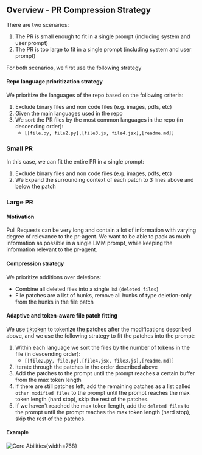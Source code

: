 
## Overview - PR Compression Strategy
There are two scenarios:

1. The PR is small enough to fit in a single prompt (including system and user prompt)
2. The PR is too large to fit in a single prompt (including system and user prompt)

For both scenarios, we first use the following strategy

#### Repo language prioritization strategy
We prioritize the languages of the repo based on the following criteria:

1. Exclude binary files and non code files (e.g. images, pdfs, etc)
2. Given the main languages used in the repo
3. We sort the PR files by the most common languages in the repo (in descending order):
   * ```[[file.py, file2.py],[file3.js, file4.jsx],[readme.md]]```


### Small PR
In this case, we can fit the entire PR in a single prompt:
1. Exclude binary files and non code files (e.g. images, pdfs, etc)
2. We Expand the surrounding context of each patch to 3 lines above and below the patch

### Large PR

#### Motivation
Pull Requests can be very long and contain a lot of information with varying degree of relevance to the pr-agent.
We want to be able to pack as much information as possible in a single LMM prompt, while keeping the information relevant to the pr-agent.

#### Compression strategy
We prioritize additions over deletions:
 - Combine all deleted files into a single list (`deleted files`)
 - File patches are a list of hunks, remove all hunks of type deletion-only from the hunks in the file patch

####  Adaptive and token-aware file patch fitting
We use [tiktoken](https://github.com/openai/tiktoken) to tokenize the patches after the modifications described above, and we use the following strategy to fit the patches into the prompt:

1. Within each language we sort the files by the number of tokens in the file (in descending order):
    - ```[[file2.py, file.py],[file4.jsx, file3.js],[readme.md]]```
2. Iterate through the patches in the order described above
3. Add the patches to the prompt until the prompt reaches a certain buffer from the max token length
4. If there are still patches left, add the remaining patches as a list called `other modified files` to the prompt until the prompt reaches the max token length (hard stop), skip the rest of the patches.
5. If we haven't reached the max token length, add the `deleted files` to the prompt until the prompt reaches the max token length (hard stop), skip the rest of the patches.

#### Example

![Core Abilities](https://codium.ai/images/git_patch_logic.png){width=768}
